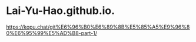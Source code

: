 # Lai-Yu-Hao.github.io.
https://kopu.chat/git%E6%96%B0%E6%89%8B%E5%85%A5%E9%96%80%E6%95%99%E5%AD%B8-part-1/
